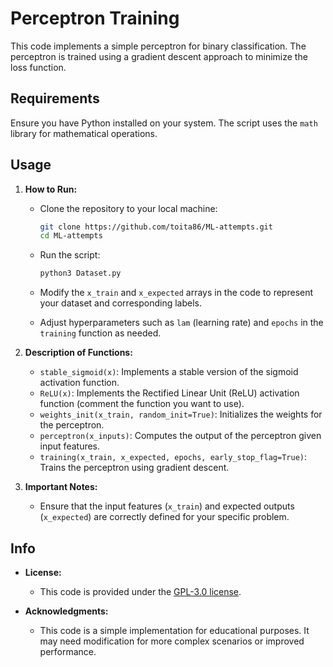 # Perceptron Training
This code implements a simple perceptron for binary classification. The perceptron is trained using a gradient descent approach to minimize the loss function.

## Requirements
Ensure you have Python installed on your system. The script uses the `math` library for mathematical operations.

## Usage

1. **How to Run:**
   - Clone the repository to your local machine:
      ```bash
      git clone https://github.com/toita86/ML-attempts.git
      cd ML-attempts
      ```

   - Run the script:
      ```bash
      python3 Dataset.py
      ```
   
   - Modify the `x_train` and `x_expected` arrays in the code to represent your dataset and corresponding labels.
   
   - Adjust hyperparameters such as `lam` (learning rate) and `epochs` in the `training` function as needed.

2. **Description of Functions:** 
   - `stable_sigmoid(x)`: Implements a stable version of the sigmoid activation function.
   - `ReLU(x)`: Implements the Rectified Linear Unit (ReLU) activation function (comment the function you want to use).
   - `weights_init(x_train, random_init=True)`: Initializes the weights for the perceptron.
   - `perceptron(x_inputs)`: Computes the output of the perceptron given input features.
   - `training(x_train, x_expected, epochs, early_stop_flag=True)`: Trains the perceptron using gradient descent.

3. **Important Notes:**
   - Ensure that the input features (`x_train`) and expected outputs (`x_expected`) are correctly defined for your specific problem.


## Info

- **License:**
   - This code is provided under the [GPL-3.0 license](LICENSE).

- **Acknowledgments:**
   - This code is a simple implementation for educational purposes. It may need modification for more complex scenarios or improved performance.